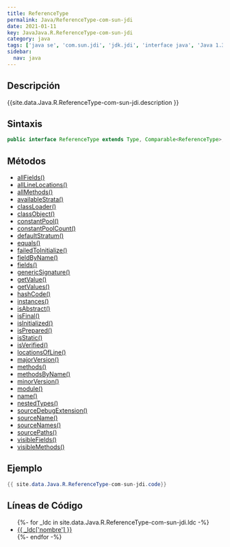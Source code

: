 ```yaml
---
title: ReferenceType
permalink: Java/ReferenceType-com-sun-jdi
date: 2021-01-11
key: JavaJava.R.ReferenceType-com-sun-jdi
category: java
tags: ['java se', 'com.sun.jdi', 'jdk.jdi', 'interface java', 'Java 1.3']
sidebar: 
  nav: java
---
```


## Descripción
{{site.data.Java.R.ReferenceType-com-sun-jdi.description }}

## Sintaxis
~~~java
public interface ReferenceType extends Type, Comparable<ReferenceType>, Accessible
~~~

## Métodos
* [allFields()](/Java/ReferenceType-com-sun-jdi/allFields)
* [allLineLocations()](/Java/ReferenceType-com-sun-jdi/allLineLocations)
* [allMethods()](/Java/ReferenceType-com-sun-jdi/allMethods)
* [availableStrata()](/Java/ReferenceType-com-sun-jdi/availableStrata)
* [classLoader()](/Java/ReferenceType-com-sun-jdi/classLoader)
* [classObject()](/Java/ReferenceType-com-sun-jdi/classObject)
* [constantPool()](/Java/ReferenceType-com-sun-jdi/constantPool)
* [constantPoolCount()](/Java/ReferenceType-com-sun-jdi/constantPoolCount)
* [defaultStratum()](/Java/ReferenceType-com-sun-jdi/defaultStratum)
* [equals()](/Java/ReferenceType-com-sun-jdi/equals)
* [failedToInitialize()](/Java/ReferenceType-com-sun-jdi/failedToInitialize)
* [fieldByName()](/Java/ReferenceType-com-sun-jdi/fieldByName)
* [fields()](/Java/ReferenceType-com-sun-jdi/fields)
* [genericSignature()](/Java/ReferenceType-com-sun-jdi/genericSignature)
* [getValue()](/Java/ReferenceType-com-sun-jdi/getValue)
* [getValues()](/Java/ReferenceType-com-sun-jdi/getValues)
* [hashCode()](/Java/ReferenceType-com-sun-jdi/hashCode)
* [instances()](/Java/ReferenceType-com-sun-jdi/instances)
* [isAbstract()](/Java/ReferenceType-com-sun-jdi/isAbstract)
* [isFinal()](/Java/ReferenceType-com-sun-jdi/isFinal)
* [isInitialized()](/Java/ReferenceType-com-sun-jdi/isInitialized)
* [isPrepared()](/Java/ReferenceType-com-sun-jdi/isPrepared)
* [isStatic()](/Java/ReferenceType-com-sun-jdi/isStatic)
* [isVerified()](/Java/ReferenceType-com-sun-jdi/isVerified)
* [locationsOfLine()](/Java/ReferenceType-com-sun-jdi/locationsOfLine)
* [majorVersion()](/Java/ReferenceType-com-sun-jdi/majorVersion)
* [methods()](/Java/ReferenceType-com-sun-jdi/methods)
* [methodsByName()](/Java/ReferenceType-com-sun-jdi/methodsByName)
* [minorVersion()](/Java/ReferenceType-com-sun-jdi/minorVersion)
* [module()](/Java/ReferenceType-com-sun-jdi/module)
* [name()](/Java/ReferenceType-com-sun-jdi/name)
* [nestedTypes()](/Java/ReferenceType-com-sun-jdi/nestedTypes)
* [sourceDebugExtension()](/Java/ReferenceType-com-sun-jdi/sourceDebugExtension)
* [sourceName()](/Java/ReferenceType-com-sun-jdi/sourceName)
* [sourceNames()](/Java/ReferenceType-com-sun-jdi/sourceNames)
* [sourcePaths()](/Java/ReferenceType-com-sun-jdi/sourcePaths)
* [visibleFields()](/Java/ReferenceType-com-sun-jdi/visibleFields)
* [visibleMethods()](/Java/ReferenceType-com-sun-jdi/visibleMethods)

## Ejemplo
~~~java
{{ site.data.Java.R.ReferenceType-com-sun-jdi.code}}
~~~

## Líneas de Código
<ul>
{%- for _ldc in site.data.Java.R.ReferenceType-com-sun-jdi.ldc -%}
   <li>
       <a href="{{_ldc['url'] }}">{{ _ldc['nombre'] }}</a>
   </li>
{%- endfor -%}
</ul>
